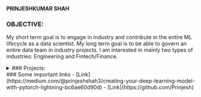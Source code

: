 #### **PRINJESHKUMAR SHAH**


### OBJECTIVE:
My short term goal is to engage in industry and contribute in the entire ML lifecycle as a data scientist. My long term goal is to be able to govern an entire data team in industry projects. I am interested in mainly two types of industries: Engineering and Fintech/Finance.

<details><summary>### Projects:</summary>

<details><summary>### Machine learning (Deep learning) for computer vision:</summary>
- This Project is a part of University of Koblenz's research and it deals with multimodal action recognition. We aim to create a training robot which supports people in elderly homes by recognizing their gestures and activities and acting accordingly. It may support them in their everyday lives and further saves them when accidents occur.
- I assumed a Machine learning engineer position in the team.
- Responsibilities and roles:
    1. Developed a complete package of Machine learning pipeline.
    2. Pytorch lightning based ML pipeline
    3. Multiple integrated deep learning or machine learning models
    4. Tensorboard for dashboarding and visualization
    5. Worked with RGB, depth and IMU data during the entire work
    6. Linux development environment
    7. Co-ordinated with data engineering team for features engineering. Took initiative to implement my idea in engineering data in a better way. The performance of the model with the same data was improved by around 3 percent on testing set with the idea.
    8. We equiped Gitlab with CI/CD jobs and deployment using containerization technology (in our case, docker).
    9. Developed an Intent based Chatbot for HMI for the robot.
- ##### Competitions:
For research and training purposes we took part in two online challenges where we created our first training routine. Those challenges were due on June 30th 2021 and our confidence paid off. We succeeded on both competitions and won against a few competitors:
[Link](https://metricsproject.eu/news/heart-met-challenges-results-1/)

- ##### OpenAcRec:
The entire development is not open source and is propriatory to the University of Koblenz. However, OpenAcRec is an action library that is available for testing. It is still under development. With OpenAcRec we aim to develop an action recognition library that serves as a basis for unifying various datasets of various different modalities. You can install it with this command.
`pip install -i https://test.pypi.org/simple/ --no-deps AcRec`
- For more information and documentation, please go to this page.
[Link](https://userpages.uni-koblenz.de/~acrec/docs/)

- ##### MAREC:
MAREC is a prototypical machine which aims to apply our research methods on an actual robot that will be able to recognize human gestures and react/ interact accordingly.
</details>

</details>
### Some important links
- [Link](https://medium.com/@prinjeshshah3/creating-your-deep-learning-model-with-pytorch-lightning-bc6ae60d90d)
- [Link](https://github.com/Prinjesh)